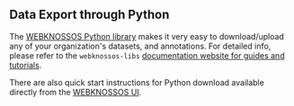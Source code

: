 ## Data Export through Python

The [WEBKNOSSOS Python library](https://docs.webknossos.org/webknossos-py/index.html) makes it very easy to download/upload any of your organization's datasets, and annotations. For detailed info, please refer to the `webknossos-libs` [documentation website for guides and tutorials](https://docs.webknossos.org/webknossos-py/index.html).

There are also quick start instructions for Python download available directly from the [WEBKNOSSOS UI](./export_ui.md).